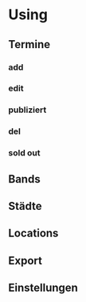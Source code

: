 # Using

## Termine

### add

### edit

### publiziert

### del

### sold out

## Bands

## Städte

## Locations

## Export

## Einstellungen
